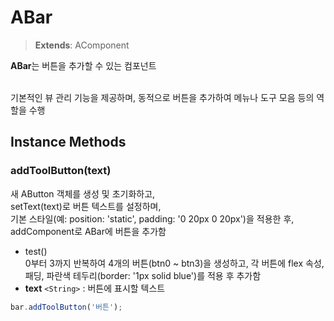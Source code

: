 # ABar

> **Extends**: AComponent

**ABar**는 버튼을 추가할 수 있는 컴포넌트

\
기본적인 뷰 관리 기능을 제공하며, 동적으로 버튼을 추가하여 메뉴나 도구 모음 등의 역할을 수행

## Instance Methods

### **addToolButton(text)**

새 AButton 객체를 생성 및 초기화하고,\
setText(text)로 버튼 텍스트를 설정하며,\
기본 스타일(예: position: 'static', padding: '0 20px 0 20px')을 적용한 후,\
addComponent로 ABar에 버튼을 추가함

* test()\
  0부터 3까지 반복하여 4개의 버튼(btn0 \~ btn3)을 생성하고, 각 버튼에 flex 속성, 패딩, 파란색 테두리(border: '1px solid blue')를 적용 후 추가함
* **text** `<String>` : 버튼에 표시할 텍스트

```js
bar.addToolButton('버튼');
```
